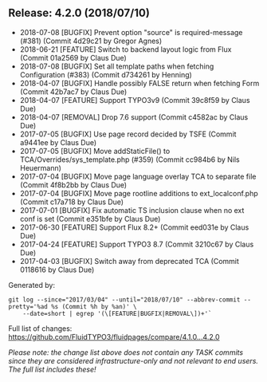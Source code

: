 ## Release: 4.2.0 (2018/07/10)

* 2018-07-08 [BUGFIX] Prevent option "source" is required-message (#381) (Commit 4d29c21 by Gregor Agnes)
* 2018-06-21 [FEATURE] Switch to backend layout logic from Flux (Commit 01a2569 by Claus Due)
* 2018-07-08 [BUGFIX] Set all template paths when fetching Configuration (#383) (Commit d734261 by Henning)
* 2018-04-07 [BUGFIX] Handle possibly FALSE return when fetching Form (Commit 42b7ac7 by Claus Due)
* 2018-04-07 [FEATURE] Support TYPO3v9 (Commit 39c8f59 by Claus Due)
* 2018-04-07 [REMOVAL] Drop 7.6 support (Commit c4582ac by Claus Due)
* 2017-07-05 [BUGFIX] Use page record decided by TSFE (Commit a9441ee by Claus Due)
* 2017-07-05 [BUGFIX] Move addStaticFile() to TCA/Overrides/sys_template.php (#359) (Commit cc984b6 by Nils Heuermann)
* 2017-07-04 [BUGFIX] Move page language overlay TCA to separate file (Commit 4f8b2bb by Claus Due)
* 2017-07-04 [BUGFIX] Move page rootline additions to ext_localconf.php (Commit c17a718 by Claus Due)
* 2017-07-01 [BUGFIX] Fix automatic TS inclusion clause when no ext conf is set (Commit e351bfe by Claus Due)
* 2017-06-30 [FEATURE] Support Flux 8.2+ (Commit eed031e by Claus Due)
* 2017-04-24 [FEATURE] Support TYPO3 8.7 (Commit 3210c67 by Claus Due)
* 2017-04-03 [BUGFIX] Switch away from deprecated TCA (Commit 0118616 by Claus Due)

Generated by:

```
git log --since="2017/03/04" --until="2018/07/10" --abbrev-commit --pretty='%ad %s (Commit %h by %an)' \
    --date=short | egrep '(\[FEATURE|BUGFIX|REMOVAL\])+'`
```

Full list of changes: https://github.com/FluidTYPO3/fluidpages/compare/4.1.0...4.2.0

*Please note: the change list above does not contain any TASK commits since they are considered 
infrastructure-only and not relevant to end users. The full list includes these!*


